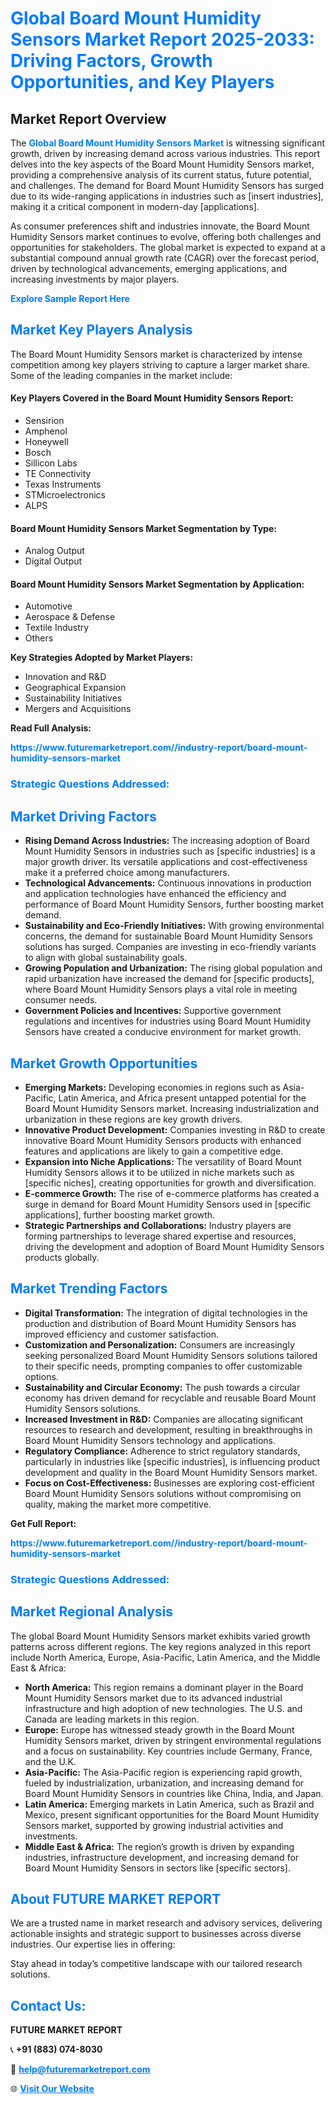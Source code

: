 <h1 style="color: #007BFF;">Global Board Mount Humidity Sensors Market Report 2025-2033: Driving Factors, Growth Opportunities, and Key Players</h1>

<section id="overview">
<h2>Market Report Overview</h2>
<p>The <a href="https://www.futuremarketreport.com//industry-report/board-mount-humidity-sensors-market" style="color: #007BFF; text-decoration: none;"><strong>Global Board Mount Humidity Sensors Market</strong></a> is witnessing significant growth, driven by increasing demand across various industries. This report delves into the key aspects of the Board Mount Humidity Sensors market, providing a comprehensive analysis of its current status, future potential, and challenges. The demand for Board Mount Humidity Sensors has surged due to its wide-ranging applications in industries such as [insert industries], making it a critical component in modern-day [applications].</p>
<p>As consumer preferences shift and industries innovate, the Board Mount Humidity Sensors market continues to evolve, offering both challenges and opportunities for stakeholders. The global market is expected to expand at a substantial compound annual growth rate (CAGR) over the forecast period, driven by technological advancements, emerging applications, and increasing investments by major players.</p>
</section>

<section id="overview">
<p><a href="https://www.futuremarketreport.com//request-sample/reportId=86095" style="color: #007BFF; text-decoration: none;"><strong>Explore Sample Report Here</strong></a></p>
</section>

<section id="key-players">
<h2 style="color: #007BFF;">Market Key Players Analysis</h2>
<p>The Board Mount Humidity Sensors market is characterized by intense competition among key players striving to capture a larger market share. Some of the leading companies in the market include:</p>
<h4>Key Players Covered in the Board Mount Humidity Sensors Report:</h4>
<ul><li>Sensirion</li><li>Amphenol</li><li>Honeywell</li><li>Bosch</li><li>Sillicon Labs</li><li>TE Connectivity</li><li>Texas Instruments</li><li>STMicroelectronics</li><li>ALPS</li></ul>
<h4>Board Mount Humidity Sensors Market Segmentation by Type:</h4>
<ul><li>Analog Output</li><li>Digital Output</li></ul>

<h4>Board Mount Humidity Sensors Market Segmentation by Application:</h4>
<ul><li>Automotive</li><li>Aerospace &amp; Defense</li><li>Textile Industry</li><li>Others</li></ul>
<p><strong>Key Strategies Adopted by Market Players:</strong></p>
<ul>
<li>Innovation and R&D</li>
<li>Geographical Expansion</li>
<li>Sustainability Initiatives</li>
<li>Mergers and Acquisitions</li>
</ul>
</section>

<section>
<p><strong>Read Full Analysis: </strong></p><a href="https://www.futuremarketreport.com//industry-report/board-mount-humidity-sensors-market" style="color: #007BFF; text-decoration: none;"><strong>https://www.futuremarketreport.com//industry-report/board-mount-humidity-sensors-market</strong></a>
<h3 style="color: #007BFF;">Strategic Questions Addressed:</h3>
</section>

<section id="driving-factors">
<h2 style="color: #007BFF;">Market Driving Factors</h2>
<ul>
<li><strong>Rising Demand Across Industries:</strong> The increasing adoption of Board Mount Humidity Sensors in industries such as [specific industries] is a major growth driver. Its versatile applications and cost-effectiveness make it a preferred choice among manufacturers.</li>
<li><strong>Technological Advancements:</strong> Continuous innovations in production and application technologies have enhanced the efficiency and performance of Board Mount Humidity Sensors, further boosting market demand.</li>
<li><strong>Sustainability and Eco-Friendly Initiatives:</strong> With growing environmental concerns, the demand for sustainable Board Mount Humidity Sensors solutions has surged. Companies are investing in eco-friendly variants to align with global sustainability goals.</li>
<li><strong>Growing Population and Urbanization:</strong> The rising global population and rapid urbanization have increased the demand for [specific products], where Board Mount Humidity Sensors plays a vital role in meeting consumer needs.</li>
<li><strong>Government Policies and Incentives:</strong> Supportive government regulations and incentives for industries using Board Mount Humidity Sensors have created a conducive environment for market growth.</li>
</ul>
</section>

<section id="growth-opportunities">
<h2 style="color: #007BFF;">Market Growth Opportunities</h2>
<ul>
<li><strong>Emerging Markets:</strong> Developing economies in regions such as Asia-Pacific, Latin America, and Africa present untapped potential for the Board Mount Humidity Sensors market. Increasing industrialization and urbanization in these regions are key growth drivers.</li>
<li><strong>Innovative Product Development:</strong> Companies investing in R&D to create innovative Board Mount Humidity Sensors products with enhanced features and applications are likely to gain a competitive edge.</li>
<li><strong>Expansion into Niche Applications:</strong> The versatility of Board Mount Humidity Sensors allows it to be utilized in niche markets such as [specific niches], creating opportunities for growth and diversification.</li>
<li><strong>E-commerce Growth:</strong> The rise of e-commerce platforms has created a surge in demand for Board Mount Humidity Sensors used in [specific applications], further boosting market growth.</li>
<li><strong>Strategic Partnerships and Collaborations:</strong> Industry players are forming partnerships to leverage shared expertise and resources, driving the development and adoption of Board Mount Humidity Sensors products globally.</li>
</ul>
</section>

<section id="trending-factors">
<h2 style="color: #007BFF;">Market Trending Factors</h2>
<ul>
<li><strong>Digital Transformation:</strong> The integration of digital technologies in the production and distribution of Board Mount Humidity Sensors has improved efficiency and customer satisfaction.</li>
<li><strong>Customization and Personalization:</strong> Consumers are increasingly seeking personalized Board Mount Humidity Sensors solutions tailored to their specific needs, prompting companies to offer customizable options.</li>
<li><strong>Sustainability and Circular Economy:</strong> The push towards a circular economy has driven demand for recyclable and reusable Board Mount Humidity Sensors solutions.</li>
<li><strong>Increased Investment in R&D:</strong> Companies are allocating significant resources to research and development, resulting in breakthroughs in Board Mount Humidity Sensors technology and applications.</li>
<li><strong>Regulatory Compliance:</strong> Adherence to strict regulatory standards, particularly in industries like [specific industries], is influencing product development and quality in the Board Mount Humidity Sensors market.</li>
<li><strong>Focus on Cost-Effectiveness:</strong> Businesses are exploring cost-efficient Board Mount Humidity Sensors solutions without compromising on quality, making the market more competitive.</li>
</ul>
</section>

<section>
<p><strong>Get Full Report: </strong></p><a href="https://www.futuremarketreport.com//industry-report/board-mount-humidity-sensors-market" style="color: #007BFF; text-decoration: none;"><strong>https://www.futuremarketreport.com//industry-report/board-mount-humidity-sensors-market</strong></a>
<h3 style="color: #007BFF;">Strategic Questions Addressed:</h3>
</section>


<section id="regional-analysis">
<h2 style="color: #007BFF;">Market Regional Analysis</h2>
<p>The global Board Mount Humidity Sensors market exhibits varied growth patterns across different regions. The key regions analyzed in this report include North America, Europe, Asia-Pacific, Latin America, and the Middle East & Africa:</p>
<ul>
<li><strong>North America:</strong> This region remains a dominant player in the Board Mount Humidity Sensors market due to its advanced industrial infrastructure and high adoption of new technologies. The U.S. and Canada are leading markets in this region.</li>
<li><strong>Europe:</strong> Europe has witnessed steady growth in the Board Mount Humidity Sensors market, driven by stringent environmental regulations and a focus on sustainability. Key countries include Germany, France, and the U.K.</li>
<li><strong>Asia-Pacific:</strong> The Asia-Pacific region is experiencing rapid growth, fueled by industrialization, urbanization, and increasing demand for Board Mount Humidity Sensors in countries like China, India, and Japan.</li>
<li><strong>Latin America:</strong> Emerging markets in Latin America, such as Brazil and Mexico, present significant opportunities for the Board Mount Humidity Sensors market, supported by growing industrial activities and investments.</li>
<li><strong>Middle East & Africa:</strong> The region’s growth is driven by expanding industries, infrastructure development, and increasing demand for Board Mount Humidity Sensors in sectors like [specific sectors].</li>
</ul>
</section>

<footer>
<h2 style="color: #007BFF;">About FUTURE MARKET REPORT</h2>
<p>We are a trusted name in market research and advisory services, delivering actionable insights and strategic support to businesses across diverse industries. Our expertise lies in offering:</p>

<p>Stay ahead in today’s competitive landscape with our tailored research solutions.</p>

<h2 style="color: #007BFF;">Contact Us:</h2>
<p><strong>FUTURE MARKET REPORT</strong></p>
<p>📞 <strong>+91 (883) 074-8030</strong></p>
<p>📧 <strong><a href="mailto:help@futuremarketreport.com" style="color: #007BFF;">help@futuremarketreport.com</a></strong></p>
<p>🌐 <strong><a href="https://www.futuremarketreport.com/" style="color: #007BFF;">Visit Our Website</a></strong></p>
</footer>